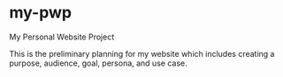# my-pwp
My Personal Website Project

This is the preliminary planning for my website which includes creating a purpose, audience, goal, persona, and use case.
